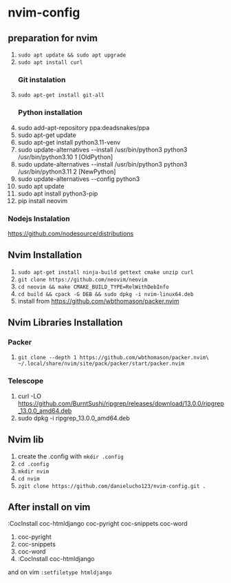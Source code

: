 # nvim-config 
## preparation for nvim 
  1. `sudo apt update && sudo apt upgrade`
  3. `sudo apt install curl`
     ### Git instalation
  4. `sudo apt-get install git-all`
     ### Python installation
  5. sudo add-apt-repository ppa:deadsnakes/ppa
  6. sudo apt-get update
  7. sudo apt-get install python3.11-venv
  8. sudo update-alternatives --install /usr/bin/python3 python3 /usr/bin/python3.10 1 [OldPython]
  9. sudo update-alternatives --install /usr/bin/python3 python3 /usr/bin/python3.11 2 [NewPython]
  10. sudo update-alternatives --config python3
  11. sudo apt update
  12. sudo apt install python3-pip
  13. pip install neovim

   ### Nodejs Instalation 
   https://github.com/nodesource/distributions
## Nvim Installation
  1. `sudo apt-get install ninja-build gettext cmake unzip curl`
  2. `git clone https://github.com/neovim/neovim`
  3. `cd neovim && make CMAKE_BUILD_TYPE=RelWithDebInfo`
  4. `cd build && cpack -G DEB && sudo dpkg -i nvim-linux64.deb`
  5. install from https://github.com/wbthomason/packer.nvim

## Nvim Libraries Installation
### Packer
1. `git clone --depth 1 https://github.com/wbthomason/packer.nvim\
 ~/.local/share/nvim/site/pack/packer/start/packer.nvim`
### Telescope
1. curl -LO https://github.com/BurntSushi/ripgrep/releases/download/13.0.0/ripgrep_13.0.0_amd64.deb
2. sudo dpkg -i ripgrep_13.0.0_amd64.deb

## Nvim lib 
1. create the .config with `mkdir .config`
2. `cd .config`
3. `mkdir nvim`
4. `cd nvim`
5. `zgit clone https://github.com/danielucho123/nvim-config.git .`

## After install on vim 
:CocInstall coc-htmldjango coc-pyright coc-snippets coc-word
1. coc-pyright
2. coc-snippets
3. coc-word
4. :CocInstall coc-htmldjango

and on vim `:setfiletype htmldjango`
